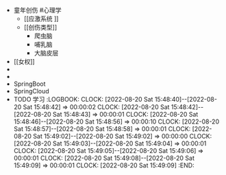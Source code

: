 - 童年创伤 #心理学
	- [[应激系统 ]]
	- [[创伤类型]]
		- 爬虫脑
		- 哺乳脑
		- 大脑皮层
- [[女权]]
-
-
- SpringBoot
- SpringCloud
- TODO 学习
  :LOGBOOK:
  CLOCK: [2022-08-20 Sat 15:48:40]--[2022-08-20 Sat 15:48:42] =>  00:00:02
  CLOCK: [2022-08-20 Sat 15:48:42]--[2022-08-20 Sat 15:48:43] =>  00:00:01
  CLOCK: [2022-08-20 Sat 15:48:46]--[2022-08-20 Sat 15:48:56] =>  00:00:10
  CLOCK: [2022-08-20 Sat 15:48:57]--[2022-08-20 Sat 15:48:58] =>  00:00:01
  CLOCK: [2022-08-20 Sat 15:49:02]--[2022-08-20 Sat 15:49:02] =>  00:00:00
  CLOCK: [2022-08-20 Sat 15:49:03]--[2022-08-20 Sat 15:49:04] =>  00:00:01
  CLOCK: [2022-08-20 Sat 15:49:05]--[2022-08-20 Sat 15:49:06] =>  00:00:01
  CLOCK: [2022-08-20 Sat 15:49:08]--[2022-08-20 Sat 15:49:09] =>  00:00:01
  CLOCK: [2022-08-20 Sat 15:49:09]
  :END: